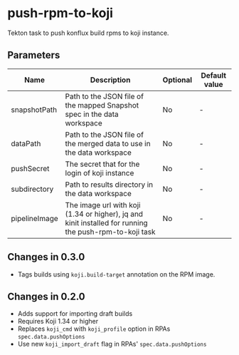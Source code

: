 # push-rpm-to-koji

Tekton task to push konflux build rpms to koji instance.

## Parameters

| Name                 | Description                                                                    | Optional | Default value |
|----------------------|--------------------------------------------------------------------------------|----------|---------------|
| snapshotPath         | Path to the JSON file of the mapped Snapshot spec in the data workspace        | No       | -             |
| dataPath             | Path to the JSON file of the merged data to use in the data workspace          | No       | -             |
| pushSecret           | The secret that for the login of koji instance                                 | No       | -             |
| subdirectory         | Path to results directory in the data workspace                                | No       | -             |
| pipelineImage        | The image url with koji (1.34 or higher), jq and kinit installed for running the push-rpm-to-koji task | No       | -             |

## Changes in 0.3.0
* Tags builds using `koji.build-target` annotation on the RPM image.

## Changes in 0.2.0
* Adds support for importing draft builds
* Requires Koji 1.34 or higher
* Replaces `koji_cmd` with `koji_profile` option in RPAs `spec.data.pushOptions`
* Use new `koji_import_draft` flag in RPAs' `spec.data.pushOptions`
